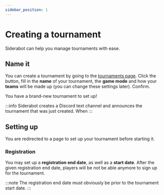 ```yaml
---
sidebar_position: 1
---
```


# Creating a tournament

Siderabot can help you manage tournaments with ease.

## Name it

You can create a tournament by going to the [tournaments page](https://siderabot.com/tournaments).
Click the button, fill in the **name** of your tournament, the **game mode**
and how your **teams** will be made up (you can change these settings later).
Confirm.

You have a brand-new tournament to set up!

:::info
Siderabot creates a Discord text channel and announces the tournament that was
just created. When 
:::

## Setting up

You are redirected to a page to set up your tournament before starting it.

### Registration

You may set up a **registration end date**, as well as a **start date**.
After the given registration end date, players will be not be able anymore to
sign up for the tournament.

:::note
The registration end date must obviously be prior to the tournament start date.
:::

